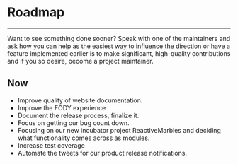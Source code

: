 # Roadmap
---

Want to see something done sooner? Speak with one of the maintainers and ask how you can help as the easiest way to influence the direction or have a feature implemented earlier is to make significant, high-quality contributions and if you so desire, become a project maintainer.

## Now
- Improve quality of website documentation.
- Improve the FODY experience
- Document the release process, finalize it.
- Focus on getting our bug count down.
- Focusing on our new incubator project ReactiveMarbles and deciding what functionality comes across as modules.
- Increase test coverage
- Automate the tweets for our product release notifications.
